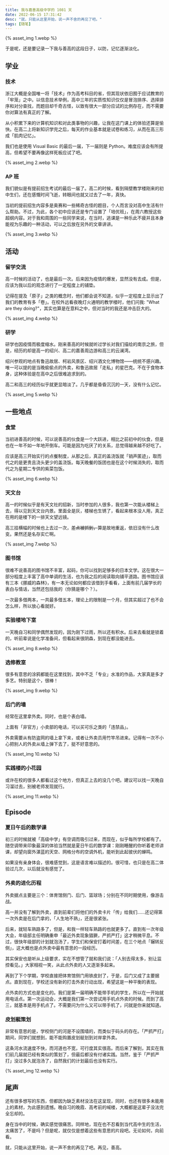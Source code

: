 ```yaml
---
title: 我与嘉善高级中学的 1081 天
date: 2022-06-15 17:31:42
desc: "就，只能从这里开始，说一声不舍的再见了吧。"
tags: [随笔]
---
```


{% asset_img 1.webp %}

于是呢，还是要记录一下我与善高的这段日子，以防，记忆逐渐淡化。

## 学业

### 技术

浙江大概是全国唯一将「技术」作为高考科目的省，但其现状依旧囿于应试教育的「牢笼」之中。以信息技术举例，高中三年的实质性知识仅仅是冒泡排序、选择排序和对分查找，而题目却千奇古怪，以致有很大一部分应试的比例存在，而不需要你对算法有真正的了解。

从小积累下来的计算机知识和对此类事物的兴趣，让我在这门课上的体验还算是愉快。在高二上将新知识学完之后，每天的作业基本就是试卷和练习，从而在高三形成「肌肉记忆」。

我们也是使用 Visual Basic 的最后一届，下一届则是 Python。难度应该会有所提高，但希望不要再像这样死板应试了吧。

{% asset_img 2.webp %}

### AP 班

我们貌似是有提前招生考试的最后一届了。高二的时候，看到隔壁教学楼刚来的初中生们，还在感慨时间飞逝，转眼间也就又过去了一年，真快。

当初的提前招生内容多是奥赛和一些稀奇古怪的题目，个人而言没对高中生活有什么帮助。不过，为此，各个初中应该还是专门设置了「培优班」，在周六教授这些超纲内容。对于我和周围的一些同学来说，在当时，逃课是一种乐此不疲并且本身能视为乐趣的一种活动，可以之后放在另外的文章讲讲。

{% asset_img 3.webp %}

## 活动

### 留学交流

高一时候的活动了，也是最后一次。后来因为疫情的爆发，显然没有去成。但是，应该为我以后的观念进行了一定程度上的铺垫。

记得在提及「原子」之类的概念时，他们都会说不知道，似乎一定程度上显示出了我们的教育有多「卷」。在校外远看夜晚灯火通明的教学楼时，他们问我: "What are they doing?"，其实也算是在意料之中，但对当时的我还是冲击巨大的。

{% asset_img 4.webp %}

### 研学

研学也因疫情而极度缩水。刚来善高的时候就听过学长对我们描绘的南京之旅，但是，经历的却是高一的绍兴、高二的嘉善周边游和高三的云澜湾。

绍兴参观的地点有鲁迅故居、柯岩风景区、绍兴酒文化博物馆——统统不感兴趣。唯一可以提的是当晚偷偷点的外卖，和鲁迅故居「走私」的星巴克。不在于食物本身，这种体验是在高中之后很难追求到的。

高二和高三的经历似乎就更显暗淡了。几乎都是昏昏沉沉的一天，没有什么记忆。

{% asset_img 5.webp %}

## 一些地点

### 食堂

当初进善高的时候，可以说善高的伙食是一个大跃进，相比之前初中的伙食，但是也在一年不如一年地开倒车。可能是因为吃厌了的关系，总觉得越来越不好吃了。

应该是高三开始实行的点餐制度，从那之后，真正的盖浇饭就「销声匿迹」，取而代之的是更贵且浇头更少的盖浇饭。每天晚餐的饭团也是在这个时候消失的，取而代之为星期二专供的紫菜包饭。

{% asset_img 6.webp %}

### 天文台

高一的时候似乎是有天文社的招新，当时参加的人很多，我也第一次能从楼梯上去，得以见到天文台内景。里面全是灰，楼梯也生锈了，看起来根本没人用，真正在用的是楼下的一排天文望远镜。

高三挂横幅的时候也上去过一次，~~差点被抓到，~~算是故地重返，依旧没有什么改变。果然还是名存实亡啊。

{% asset_img 7.webp %}

### 图书馆

很难不说善高的图书馆不丰富，起码，你可以找到足够多的日本文学。这在很大一部分程度上丰富了高中单调的生活，也为我之后的阅读取向铺平道路。图书馆应该有三本《挪威的森林》，有一本无论如何都应该借到手看看，上面有前几届学长的表白与情话，当然还包括我的（你猜是哪个？）。

一次最多借两本，一共最多借五本，理论上的限制是一个月，但其实超过了也不会怎么样，所以放心看就好。

### 实验楼地下室

一天晚自习和同学偶然发现的，因为刚下过雨，所以还有积水。后来去看就是锁着的，听前辈说是化学准备间，但看起来很阴森，到现在都没能进去。

{% asset_img 8.webp %}

### 选修教室

很多有意思的涂鸦都能在这里找到，其中不乏「专业」水准的作品，大家真是多才多艺。特别是这个，很棒！

{% asset_img 9.webp %}

### 后门的墙

经常在这里拿外卖。同时，也是个表白墙。

上面有「非官方」小卖部的电话，可以买可乐之类的「违禁品」。

外卖需要从有防盗网的墙上拿下来，或者让外卖员用竹竿吊进来。记得有一次不小心把别人的外卖从墙上弹下去了，挺不好意思的。

{% asset_img 10.webp %}

### 实践楼的小花园

或许在校的很多人都看过这个地方，但真正上去的没几个吧。建议可以找一天晚自习溜过去，别被老师发现就行。

{% asset_img 11.webp %}

## Episode

### 夏日午后的数学课

初三的时候就被「高级中学」有空调而吸引过来，而现在，似乎每所学校都有了。随空调带来印象最深的体验当然就是夏日午后的数学课：刚刚睡醒的你听着老师讲课，却望向窗外湛蓝的天空、网格分布的空调外机，能听到此起彼伏的蝉鸣。

如果没有亲身体会，很难感觉到，这是语言难以描述的。很可惜，也只是在高二体验过几次，以后就没有感觉了。

### 外卖的进化历程

外卖据点主要是三个：体育馆侧门、后门、篮球场；分别在不同时期使用，像游击战。

高一并没有了解到外卖，直到前辈们将他们的外卖卡片「传」给我们……还记得第一次外卖是在后门拿的，「人生地不熟」，还是很紧张。

后来，就轻车熟路多了，但是，和我一样轻车熟路的也就更多了。直到有一次年级大会，年级部主任明确重申「最近外卖现象猖獗，严抓严打」这才稍微平息。不过，很快年级部的计划就泡汤了，学生们和保安打着时间差，在三个地点「辗转反侧」，这大概也是点外卖中最有意思的一段经历。

其实保安也是听从上级要求，实在不想管了就和我们说：「人别去得太多，别让监控看见。」大家相视一笑，从此点外卖的人又逐渐多起来。

再到了下个学期，学校直接把体育馆侧门用铁皮封了，于是，后门又成了主要据点。直到现在，学校还没有新的打击外卖行动出现，希望这是一种平衡的表现。

点外卖的方式也是变化的。我们是第一届明确不能带手机的学生，所以在一开始就用电话点。第一次运动会，大概是我们第一次尝试用手机点外卖的时候。而到了高三，就基本是用手机点了。不需要问为什么又可以带手机了，问就是你来就知道。

### 皮划艇策划

非常有意思的是，学校侧门的河是不设围墙的，而类似于码头的存在。「严抓严打」期间，同学们就想到，能不能购置皮划艇划到对岸拿外卖。

这条河水流速度不快，而河道也不宽，可行度其实很高。而后来了解到，其实在我们前几届就已经有类似的策划了，但最后都没有付诸实践。当然，鉴于「严抓严打」没过多久就泡汤了，自然我们的计划最后也没有实行。

{% asset_img 12.webp %}

## 尾声

还有很多想写的东西，但都因为缺乏素材没法在这呈现，同时，也还有很多未能用上的素材，为此感到遗憾。晚自习的晚霞、高考前的喊楼，大概都是这辈子没法完全忘却的。

身在当中的时候，确实感觉很痛苦。同样地，现在也不忍看到当代高中生的生活，太痛苦了，不是吗？但是呢，就仅仅是想着这些有意思的片段吧。无论如何，向前看。

就，只能从这里开始，说一声不舍的再见了吧。再见，善高。
